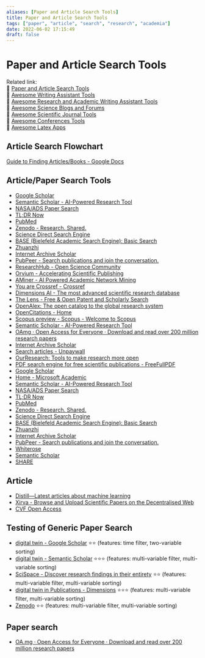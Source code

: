 ```yaml
---
aliases: [Paper and Article Search Tools]
title: Paper and Article Search Tools
tags: ["paper", "article", "search", "research", "academia"]
date: 2022-06-02 17:15:49
draft: false
---
```


# Paper and Article Search Tools

Related link:  
🔗 [Paper and Article Search Tools](paper-search.md)  
🔗 [Awesome Writing Assistant Tools](/app/writing-assitant-app)  
🔗 [Awesome Research and Academic Writing Assistant Tools](paper-tool.md)  
🔗 [Awesome Science Blogs and Forums](/research/science-blog)  
🔗 [Awesome Scientific Journal Tools](../academia/journal-tool.md)  
🔗 [Awesome Conferences Tools](conference-tool.md)  
🔗 [Awesome Latex Apps](latex-tool.md)  

## Article Search Flowchart

[Guide to Finding Articles/Books - Google Docs](https://docs.google.com/document/d/1ZwWs8JOrlkrrqiHwkQSwc4_NM85Zbzc9t9ifQ1rHZgM/edit)

## Article/Paper Search Tools

- [Google Scholar](https://scholar.google.com/)
- [Semantic Scholar - AI-Powered Research Tool](https://www.semanticscholar.org/)
- [NASA/ADS Paper Search](https://ui.adsabs.harvard.edu/)
- [TL;DR Now](https://tldrnow.com/)
- [PubMed](https://pubmed.ncbi.nlm.nih.gov/)
- [Zenodo - Research. Shared.](https://zenodo.org/)
- [Science Direct Search Engine](https://www.sciencedirect.com/search?qs=)
- [BASE (Bielefeld Academic Search Engine): Basic Search](https://www.base-search.net/)
- [Zhuanzhi](https://www.zhuanzhi.ai/)
- [Internet Archive Scholar](https://scholar.archive.org/)
- [PubPeer - Search publications and join the conversation.](https://pubpeer.com/)
- [ResearchHub - Open Science Community](https://www.researchhub.com/all)
- [Orvium - Accelerating Scientific Publishing](https://orvium.io/researcher/)
- [AMiner - AI Powered Academic Network Mining](https://www.aminer.org/)
- [You are Crossref - Crossref](https://www.crossref.org/)
- [Dimensions AI - The most advanced scientific research database](https://www.dimensions.ai/)
- [The Lens - Free & Open Patent and Scholarly Search](https://www.lens.org/)
- [OpenAlex: The open catalog to the global research system](https://openalex.org/)
- [OpenCitations - Home](https://opencitations.net/)
- [Scopus preview - Scopus - Welcome to Scopus](https://www.scopus.com/home.uri)
- [Semantic Scholar - AI-Powered Research Tool](https://www.semanticscholar.org/)
- [OAmg · Open Access for Everyone · Download and read over 200 million research papers](https://oa.mg/)
- [Internet Archive Scholar](https://scholar.archive.org/)
- [Search articles - Unpaywall](http://unpaywall.org/articles)
- [OurResearch: Tools to make research more open](https://ourresearch.org/)
- [PDF search engine for free scientific publications - FreeFullPDF](http://www.freefullpdf.com/#gsc.tab=0)
- [Google Scholar](https://scholar.google.com/)
- [Home - Microsoft Academic](https://academic.microsoft.com/home)
- [Semantic Scholar - AI-Powered Research Tool](https://www.semanticscholar.org/)
- [NASA/ADS Paper Search](https://ui.adsabs.harvard.edu/)
- [TL;DR Now](https://tldrnow.com/)
- [PubMed](https://pubmed.ncbi.nlm.nih.gov/)
- [Zenodo - Research. Shared.](https://zenodo.org/)
- [Science Direct Search Engine](https://www.sciencedirect.com/search?qs=)
- [BASE (Bielefeld Academic Search Engine): Basic Search](https://www.base-search.net/)
- [Zhuanzhi](https://www.zhuanzhi.ai/)
- [Internet Archive Scholar](https://scholar.archive.org/)
- [PubPeer - Search publications and join the conversation.](https://pubpeer.com/)
- [Whiterose](https://eprints.whiterose.ac.uk/)
- [Semantic Scholar](https://www.semanticscholar.org/)
- [SHARE](https://share.osf.io/)

## Article

- [Distill—Latest articles about machine learning](https://distill.pub/)
- [Xirva - Browse and Upload Scientific Papers on the Decentralised Web](https://www.xirva.org/)
- [CVF Open Access](https://openaccess.thecvf.com/menu)

## Testing of Generic Paper Search

- [digital twin - Google Scholar](https://scholar.google.com/scholar?hl=en&as_sdt=0%2C5&q=digital+twin&btnG=) ⭐⭐ (features: time filter, two-variable sorting)
- [digital twin - Semantic Scholar](https://www.semanticscholar.org/search?q=digital%20twin&sort=relevance) ⭐⭐⭐ (features: multi-variable filter, multi-variable sorting)
- [SciSpace - Discover research findings in their entirety](https://typeset.io/search?q=digital%20twin) ⭐⭐ (features: multi-variable filter, multi-variable sorting)
- [digital twin in Publications - Dimensions](https://app.dimensions.ai/discover/publication?search_mode=content&search_text=digital%20twin&search_type=kws&search_field=full_search) ⭐⭐⭐ (features: multi-variable filter, multi-variable sorting)
- [Zenodo](https://zenodo.org/search?page=1&size=20&q=digital%20twin) ⭐⭐ (features: multi-variable filter, multi-variable sorting)

## Paper search

- [OA.mg · Open Access for Everyone · Download and read over 200 million research papers](https://oa.mg/)
